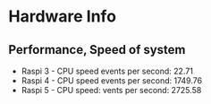 # Hardware Info
## Performance, Speed of system
- Raspi 3 - CPU speed events per second:  22.71                                                                                       
- Raspi 4 - CPU speed events per second:  1749.76
- Raspi 5 - CPU speed: vents per second:  2725.58  
